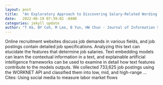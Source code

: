 ```yaml
---
layout: post
title:  "An Exploratory Approach to Discovering Salary-Related Wording in Job Postings in Korea"
date:   2022-06-19 07:39:02 -0400
categories: jekyll update
author: "T Ha, BY Coh, M Lee, B Yun, HW Chun - Journal of Information Science Theory and …, 2022"
---
```

Online recruitment websites discuss job demands in various fields, and job postings contain detailed job specifications. Analyzing this text can elucidate the features that determine job salaries. Text embedding models can learn the contextual information in a text, and explainable artificial intelligence frameworks can be used to examine in detail how text features contribute to the models  outputs. We collected 733,625 job postings using the WORKNET API and classified them into low, mid, and high-range …
Cites: ‪Using social media to measure labor market flows‬  